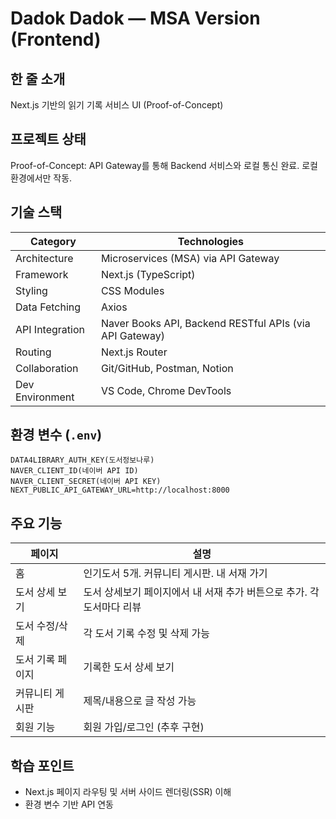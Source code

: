 # Dadok Dadok — MSA Version (Frontend)


## 한 줄 소개
Next.js 기반의 읽기 기록 서비스 UI (Proof-of-Concept)


## 프로젝트 상태
Proof-of-Concept: API Gateway를 통해 Backend 서비스와 로컬 통신 완료. 로컬 환경에서만 작동.


## 기술 스택
| Category | Technologies |
|----------|--------------|
| Architecture | Microservices (MSA) via API Gateway |
| Framework | Next.js (TypeScript) |
| Styling | CSS Modules |
| Data Fetching | Axios |
| API Integration | Naver Books API, Backend RESTful APIs (via API Gateway) |
| Routing | Next.js Router |
| Collaboration | Git/GitHub, Postman, Notion |
| Dev Environment | VS Code, Chrome DevTools |



## 환경 변수 (`.env`)
```dotenv
DATA4LIBRARY_AUTH_KEY(도서정보나루)
NAVER_CLIENT_ID(네이버 API ID)
NAVER_CLIENT_SECRET(네이버 API KEY)
NEXT_PUBLIC_API_GATEWAY_URL=http://localhost:8000
```


## 주요 기능
| 페이지 | 설명 |
|--------|------|
| 홈 | 인기도서 5개. 커뮤니티 게시판. 내 서재 가기 |
| 도서 상세 보기 | 도서 상세보기 페이지에서 내 서재 추가 버튼으로 추가. 각 도서마다 리뷰 |
| 도서 수정/삭제 | 각 도서 기록 수정 및 삭제 가능 |
| 도서 기록 페이지 | 기록한 도서 상세 보기 |
| 커뮤니티 게시판 | 제목/내용으로 글 작성 가능 |
| 회원 기능 | 회원 가입/로그인 (추후 구현) |



## 학습 포인트
- Next.js 페이지 라우팅 및 서버 사이드 렌더링(SSR) 이해
- 환경 변수 기반 API 연동

